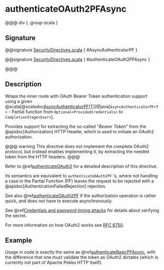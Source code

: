 # authenticateOAuth2PFAsync

@@@ div { .group-scala }
## Signature

@@signature [SecurityDirectives.scala](/http/src/main/scala/akka/http/scaladsl/server/directives/SecurityDirectives.scala) { #AsyncAuthenticatorPF }

@@signature [SecurityDirectives.scala](/http/src/main/scala/akka/http/scaladsl/server/directives/SecurityDirectives.scala) { #authenticateOAuth2PFAsync }

@@@

## Description

Wraps the inner route with OAuth Bearer Token authentication support using a given @scala[@scaladoc[AsyncAuthenticatorPF[T]](akka.http.scaladsl.server.Directives#AsyncAuthenticatorPF[T]=PartialFunction[akka.http.scaladsl.server.directives.Credentials,scala.concurrent.Future[T]])]@java[`AsyncAuthenticatorPF<T>` - Partial function from `Optional<ProvidedCredentials>` to `CompletionStage<User>`].

Provides support for extracting the so-called "*Bearer Token*" from the @apidoc[Authorization] HTTP Header,
which is used to initiate an OAuth2 authorization.

@@@ warning
This directive does not implement the complete OAuth2 protocol, but instead enables implementing it,
by extracting the needed token from the HTTP headers.
@@@

Refer to @ref[authenticateOAuth2](authenticateOAuth2.md) for a detailed description of this directive.

Its semantics are equivalent to `authenticateOAuth2PF` 's, where not handling a case in the Partial Function (PF)
leaves the request to be rejected with a @apidoc[AuthenticationFailedRejection] rejection.

See also @ref[authenticateOAuth2PF](authenticateOAuth2PF.md) if the authorization operation is rather quick, and does not have to execute asynchronously.

See @ref[Credentials and password timing attacks](index.md#credentials-and-timing-attacks) for details about verifying the secret.

For more information on how OAuth2 works see [RFC 6750](https://tools.ietf.org/html/rfc6750).

## Example

Usage in code is exactly the same as @ref[authenticateBasicPFAsync](authenticateBasicPFAsync.md),
with the difference that one must validate the token as OAuth2 dictates (which is currently not part of Apache Pekko HTTP itself).
